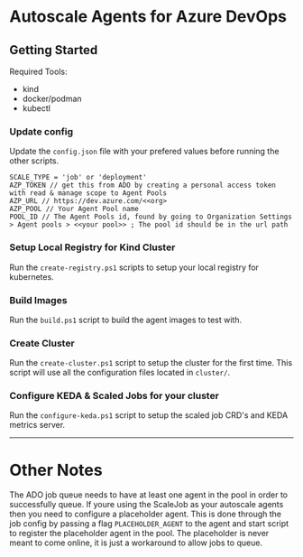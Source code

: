 # Autoscale Agents for Azure DevOps

## Getting Started

Required Tools:
- kind
- docker/podman
- kubectl

### Update config

Update the `config.json` file with your prefered values before running the other scripts.

```
SCALE_TYPE = 'job' or 'deployment'
AZP_TOKEN // get this from ADO by creating a personal access token with read & manage scope to Agent Pools
AZP_URL // https://dev.azure.com/<<org>
AZP_POOL // Your Agent Pool name
POOL_ID // The Agent Pools id, found by going to Organization Settings > Agent pools > <<your pool>> ; The pool id should be in the url path

```

### Setup Local Registry for Kind Cluster

Run the `create-registry.ps1` scripts to setup your local registry for kubernetes.

### Build Images

Run the `build.ps1` script to build the agent images to test with.

### Create Cluster

Run the `create-cluster.ps1` script to setup the cluster for the first time. This script will use all the configuration files located in `cluster/`.


### Configure KEDA & Scaled Jobs for your cluster

Run the `configure-keda.ps1` script to setup the scaled job CRD's and KEDA metrics server.

---

# Other Notes

The ADO job queue needs to have at least one agent in the pool in order to successfully queue. If youre using the ScaleJob as your autoscale agents then you need to configure a placeholder agent. This is done through the job config by passing a flag `PLACEHOLDER_AGENT` to the agent and start script to register the placeholder agent in the pool. The placeholder is never meant to come online, it is just a workaround to allow jobs to queue. 

